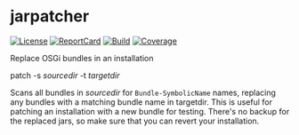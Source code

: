 # jarpatcher
[![License][License-Image]][License-Url] [![ReportCard][ReportCard-Image]][ReportCard-Url] [![Build][Build-Status-Image]][Build-Status-Url] [![Coverage][Coverage-Image]][Coverage-Url]

Replace OSGi bundles in an installation

patch -s *sourcedir* -t *targetdir*

Scans all bundles in *sourcedir* for `Bundle-SymbolicName` names, replacing any bundles with a matching bundle name in targetdir. This is useful for patching an installation with a new bundle for testing. There's no backup for the replaced jars, so make sure that you can revert your installation.

[License-Url]: http://opensource.org/licenses/MIT
[License-Image]: https://img.shields.io/npm/l/express.svg
[Build-Status-Url]: http://travis-ci.org/aricart/jarpatcher
[Build-Status-Image]: https://travis-ci.org/aricart/jarpatcher.svg?branch=master
[Release-Url]: https://github.com/aricart/jarpatcher/releases/tag/v0.7.2
[Release-image]: http://img.shields.io/badge/release-v0.7.2-1eb0fc.svg
[Coverage-Url]: https://coveralls.io/r/aricart/jarpatcher?branch=master
[Coverage-image]: https://img.shields.io/coveralls/aricart/jarpatcher.svg
[ReportCard-Url]: http://goreportcard.com/report/aricart/jarpatcher
[ReportCard-Image]: http://goreportcard.com/badge/aricart/jarpatcher
[github-release]: https://github.com/aricart/jarpatcher/releases/
